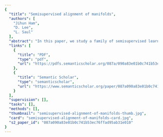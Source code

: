 ```yaml
---
{
  "title": "Semisupervised alignment of manifolds",
  "authors": [
    "Jihun Ham",
    "D. Lee",
    "L. Saul"
  ],
  "abstract": "In this paper, we study a family of semisupervised learning algorithms for “aligning” different data sets that are characterized by the same underlying manifold. The optimizations of these algorithms are based on graphs that provide a discretized approximation to the manifold. Partial alignments of the data sets—obtained from prior knowledge of their manifold structure or from pairwise correspondences of subsets of labeled examples— are completed by integrating supervised signals with unsupervised frameworks for manifold learning. As an illustration of this semisupervised setting, we show how to learn mappings between different data sets of images that are parameterized by the same underlying modes of variability (e.g., pose and viewing angle). The curse of dimensionality in these problems is overcome by exploiting the low dimensional structure of image manifolds.",
  "links": [
    {
      "title": "PDF",
      "type": "pdf",
      "url": "https://pdfs.semanticscholar.org/087a/090a83e01b0c741b53ec76ffad95ab31e010.pdf"
    },
    {
      "title": "Semantic Scholar",
      "type": "semanticscholar",
      "url": "https://www.semanticscholar.org/paper/087a090a83e01b0c741b53ec76ffad95ab31e010"
    }
  ],
  "supervision": [],
  "tasks": [],
  "methods": [],
  "thumbnail": "semisupervised-alignment-of-manifolds-thumb.jpg",
  "card": "semisupervised-alignment-of-manifolds-card.jpg",
  "s2_paper_id": "087a090a83e01b0c741b53ec76ffad95ab31e010"
}
---
```


